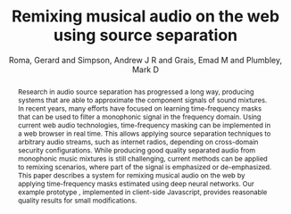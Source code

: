 --- 
title: "Remixing musical audio on the web using source separation" 
abstract: "Research in audio source separation has progressed a long way, producing systems that are able to approximate the component signals of sound mixtures. In recent years, many efforts have focused on learning time-frequency masks that can be used to filter a monophonic signal in the frequency domain. Using current web audio technologies, time-frequency masking can be implemented in a web browser in real time. This allows applying source separation techniques to arbitrary audio streams, such as internet radios, depending on cross-domain security configurations. While producing good quality separated audio from monophonic music mixtures is still challenging, current methods can be applied to remixing scenarios, where part of the signal is emphasized or de-emphasized. This paper describes a system for remixing musical audio on the web by applying time-frequency masks estimated using deep neural networks. Our example prototype , implemented in client-side Javascript, provides reasonable quality results for small modifications." 
address: "Atlanta, GA, USA" 
author: "Roma, Gerard and Simpson, Andrew J R and Grais, Emad M and Plumbley, Mark D"
webAuthor: "Gerard Roma, Andrew J R Simpson, Emad M Grais, Mark D Plumbley" 
booktitle: "Proceedings of the International Web Audio Conference" 
editor: "Freeman, Jason and Lerch, Alexander and Paradis, Matthew" 
month: "April"
pages: "" 
publisher: "Georgia Tech" 
series: "WAC '16"
track: "Paper"  
year: "2016" 
id: "2016_93" 
tags: year2016
media: none 
pdflink: /_data/papers/pdf/2016/2016_93.pdf
ISSN: 2663-5844
---